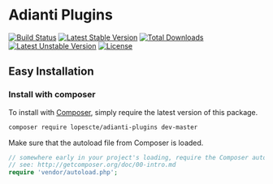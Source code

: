 Adianti Plugins
======

[![Build Status](https://travis-ci.org/lopescte/adianti-plugins.png?branch=master)](https://travis-ci.org/lopescte/adianti-plugins)
[![Latest Stable Version](https://poser.pugx.org/lopescte/adianti-plugins/v/stable.png)](https://packagist.org/packages/lopescte/adianti-plugins)
[![Total Downloads](https://poser.pugx.org/lopescte/adianti-plugins/downloads.png)](https://packagist.org/packages/lopescte/adianti-plugins)
[![Latest Unstable Version](https://poser.pugx.org/lopescte/adianti-plugins/v/unstable.png)](https://packagist.org/packages/lopescte/adianti-plugins)
[![License](https://poser.pugx.org/lopescte/adianti-plugins/license.png)](https://packagist.org/packages/lopescte/adianti-plugins)

## Easy Installation

### Install with composer

To install with [Composer](https://getcomposer.org/), simply require the
latest version of this package.

```bash
composer require lopescte/adianti-plugins dev-master
```

Make sure that the autoload file from Composer is loaded.

```php
// somewhere early in your project's loading, require the Composer autoloader
// see: http://getcomposer.org/doc/00-intro.md
require 'vendor/autoload.php';

```